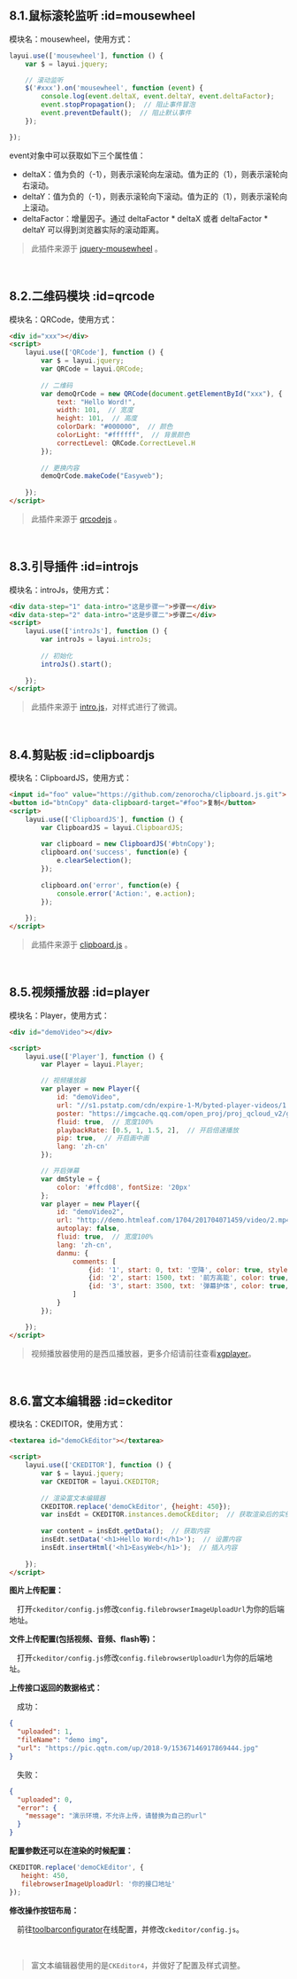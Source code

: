 ﻿## 8.1.鼠标滚轮监听  :id=mousewheel
模块名：mousewheel，使用方式：
```javascript
layui.use(['mousewheel'], function () {
    var $ = layui.jquery;

    // 滚动监听
    $('#xxx').on('mousewheel', function (event) {
        console.log(event.deltaX, event.deltaY, event.deltaFactor);
        event.stopPropagation();  // 阻止事件冒泡
        event.preventDefault();  // 阻止默认事件
    });

});
```

event对象中可以获取如下三个属性值：

- deltaX：值为负的（-1），则表示滚轮向左滚动。值为正的（1），则表示滚轮向右滚动。
- deltaY：值为负的（-1），则表示滚轮向下滚动。值为正的（1），则表示滚轮向上滚动。
- deltaFactor：增量因子。通过 deltaFactor * deltaX 或者 deltaFactor * deltaY 可以得到浏览器实际的滚动距离。

> 此插件来源于 [jquery-mousewheel](https://github.com/jquery/jquery-mousewheel) 。

<br/>

## 8.2.二维码模块  :id=qrcode
模块名：QRCode，使用方式：
```html
<div id="xxx"></div>
<script>
    layui.use(['QRCode'], function () {
        var $ = layui.jquery;
        var QRCode = layui.QRCode;
    
        // 二维码
        var demoQrCode = new QRCode(document.getElementById("xxx"), {
            text: "Hello Word!",
            width: 101,  // 宽度
            height: 101,  // 高度
            colorDark: "#000000",  // 颜色
            colorLight: "#ffffff",  // 背景颜色
            correctLevel: QRCode.CorrectLevel.H
        });
        
        // 更换内容
        demoQrCode.makeCode("Easyweb");
    
    });
</script>
```

> 此插件来源于 [qrcodejs](https://github.com/davidshimjs/qrcodejs) 。

<br/>

## 8.3.引导插件  :id=introjs
模块名：introJs，使用方式：
```html
<div data-step="1" data-intro="这是步骤一">步骤一</div>
<div data-step="2" data-intro="这是步骤二">步骤二</div>
<script>
    layui.use(['introJs'], function () {
        var introJs = layui.introJs;
    
        // 初始化
        introJs().start();
    
    });
</script>
```

> 此插件来源于 [intro.js](https://github.com/usablica/intro.js)，对样式进行了微调。

<br/>

## 8.4.剪贴板  :id=clipboardjs
模块名：ClipboardJS，使用方式：
```html
<input id="foo" value="https://github.com/zenorocha/clipboard.js.git">
<button id="btnCopy" data-clipboard-target="#foo">复制</button>
<script>
    layui.use(['ClipboardJS'], function () {
        var ClipboardJS = layui.ClipboardJS;
    
        var clipboard = new ClipboardJS('#btnCopy');
        clipboard.on('success', function(e) {
            e.clearSelection();
        });
        
        clipboard.on('error', function(e) {
            console.error('Action:', e.action);
        });
    
    });
</script>
```

> 此插件来源于 [clipboard.js](https://zenorocha.github.io/clipboard.js) 。

<br>

## 8.5.视频播放器  :id=player
模块名：Player，使用方式：
```html
<div id="demoVideo"></div>

<script>
    layui.use(['Player'], function () {
        var Player = layui.Player;

        // 视频播放器
        var player = new Player({
            id: "demoVideo",
            url: "//s1.pstatp.com/cdn/expire-1-M/byted-player-videos/1.0.0/xgplayer-demo.mp4",  // 视频地址
            poster: "https://imgcache.qq.com/open_proj/proj_qcloud_v2/gateway/solution/general-video/css/img/scene/1.png",  // 封面
            fluid: true,  // 宽度100%
            playbackRate: [0.5, 1, 1.5, 2],  // 开启倍速播放
            pip: true,  // 开启画中画
            lang: 'zh-cn'
        });

        // 开启弹幕
        var dmStyle = {
            color: '#ffcd08', fontSize: '20px'
        };
        var player = new Player({
            id: "demoVideo2",
            url: "http://demo.htmleaf.com/1704/201704071459/video/2.mp4",  // 视频地址
            autoplay: false,
            fluid: true,  // 宽度100%
            lang: 'zh-cn',
            danmu: {
                comments: [
                    {id: '1', start: 0, txt: '空降', color: true, style: dmStyle, duration: 15000},
                    {id: '2', start: 1500, txt: '前方高能', color: true, style: dmStyle, duration: 15000},
                    {id: '3', start: 3500, txt: '弹幕护体', color: true, style: dmStyle, duration: 15000},
                ]
            }
        });

    });
</script>
```

> 视频播放器使用的是西瓜播放器，更多介绍请前往查看[xgplayer](http://h5player.bytedance.com/)。

<br/>

## 8.6.富文本编辑器  :id=ckeditor
模块名：CKEDITOR，使用方式：
```html
<textarea id="demoCkEditor"></textarea>

<script>
    layui.use(['CKEDITOR'], function () {
        var $ = layui.jquery;
        var CKEDITOR = layui.CKEDITOR;
        
        // 渲染富文本编辑器
        CKEDITOR.replace('demoCkEditor', {height: 450});
        var insEdt = CKEDITOR.instances.demoCkEditor;  // 获取渲染后的实例
        
        var content = insEdt.getData();  // 获取内容
        insEdt.setData('<h1>Hello Word!</h1>');  // 设置内容
        insEdt.insertHtml('<h1>EasyWeb</h1>');  // 插入内容
        
    });
</script>
```

**图片上传配置：**

&emsp;打开`ckeditor/config.js`修改`config.filebrowserImageUploadUrl`为你的后端地址。

**文件上传配置(包括视频、音频、flash等)：**

&emsp;打开`ckeditor/config.js`修改`config.filebrowserUploadUrl`为你的后端地址。

**上传接口返回的数据格式：**

&emsp;成功：
```json
{
  "uploaded": 1,
  "fileName": "demo img",
  "url": "https://pic.qqtn.com/up/2018-9/15367146917869444.jpg"
}
```
&emsp;失败：
```json
{
  "uploaded": 0,
  "error": {
    "message": "演示环境，不允许上传，请替换为自己的url"
  }
}
```

**配置参数还可以在渲染的时候配置：**
```javascript
CKEDITOR.replace('demoCkEditor', {
   height: 450,
   filebrowserImageUploadUrl: '你的接口地址'
});
```


**修改操作按钮布局：**

&emsp;前往[toolbarconfigurator](http://whvse.gitee.io/html-test/ckeditor/samples/toolbarconfigurator)在线配置，并修改`ckeditor/config.js`。

<br/>

> 富文本编辑器使用的是`CKEditor4`，并做好了配置及样式调整。
